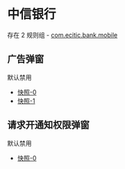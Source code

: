 # 中信银行

存在 2 规则组 - [com.ecitic.bank.mobile](/src/apps/com.ecitic.bank.mobile.ts)

## 广告弹窗

默认禁用

- [快照-0](https://i.gkd.li/import/13402746)
- [快照-1](https://i.gkd.li/import/12701230)

## 请求开通知权限弹窗

默认禁用

- [快照-0](https://i.gkd.li/import/13399102)

